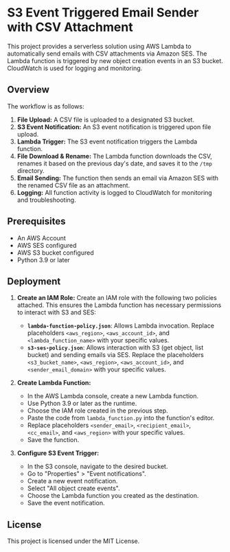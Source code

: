 # S3 Event Triggered Email Sender with CSV Attachment

This project provides a serverless solution using AWS Lambda to automatically send emails with CSV attachments via Amazon SES. The Lambda function is triggered by new object creation events in an S3 bucket.  CloudWatch is used for logging and monitoring.

## Overview

The workflow is as follows:

1. **File Upload:** A CSV file is uploaded to a designated S3 bucket.
2. **S3 Event Notification:** An S3 event notification is triggered upon file upload.
3. **Lambda Trigger:** The S3 event notification triggers the Lambda function.
4. **File Download & Rename:** The Lambda function downloads the CSV, renames it based on the previous day's date, and saves it to the `/tmp` directory.
5. **Email Sending:** The function then sends an email via Amazon SES with the renamed CSV file as an attachment.
6. **Logging:** All function activity is logged to CloudWatch for monitoring and troubleshooting.


## Prerequisites

* An AWS Account
* AWS SES configured
* AWS S3 bucket configured
* Python 3.9 or later


## Deployment

1. **Create an IAM Role:**  Create an IAM role with the following two policies attached. This ensures the Lambda function has necessary permissions to interact with S3 and SES:

    * **`lambda-function-policy.json`**: Allows Lambda invocation. Replace placeholders `<aws_region>`, `<aws_account_id>`, and `<lambda_function_name>` with your specific values.
    * **`s3-ses-policy.json`**:  Allows interaction with S3 (get object, list bucket) and sending emails via SES. Replace the placeholders  `<s3_bucket_name>`, `<aws_region>`, `<aws_account_id>`, and `<sender_email_domain>` with your specific values.


2. **Create Lambda Function:**
    - In the AWS Lambda console, create a new Lambda function.
    - Use Python 3.9 or later as the runtime.
    - Choose the IAM role created in the previous step.
    - Paste the code from `lambda_function.py` into the function's editor.
    - Replace placeholders `<sender_email>`, `<recipient_email>`, `<cc_email>`, and `<aws_region>` with your specific values.
    - Save the function.

3. **Configure S3 Event Trigger:**
    - In the S3 console, navigate to the desired bucket.
    - Go to "Properties" > "Event notifications".
    - Create a new event notification.
    - Select "All object create events".  
    - Choose the Lambda function you created as the destination.
    - Save the event notification.



## License

This project is licensed under the MIT License.